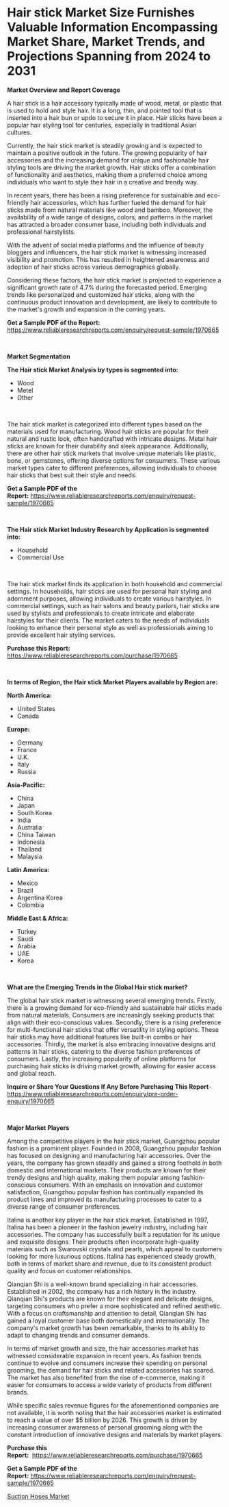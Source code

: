 <p><h1>Hair stick Market Size Furnishes Valuable Information Encompassing Market Share, Market Trends, and Projections Spanning from 2024 to 2031</h1></p><p><strong>Market Overview and Report Coverage</strong></p>
<p><p>A hair stick is a hair accessory typically made of wood, metal, or plastic that is used to hold and style hair. It is a long, thin, and pointed tool that is inserted into a hair bun or updo to secure it in place. Hair sticks have been a popular hair styling tool for centuries, especially in traditional Asian cultures.</p><p>Currently, the hair stick market is steadily growing and is expected to maintain a positive outlook in the future. The growing popularity of hair accessories and the increasing demand for unique and fashionable hair styling tools are driving the market growth. Hair sticks offer a combination of functionality and aesthetics, making them a preferred choice among individuals who want to style their hair in a creative and trendy way.</p><p>In recent years, there has been a rising preference for sustainable and eco-friendly hair accessories, which has further fueled the demand for hair sticks made from natural materials like wood and bamboo. Moreover, the availability of a wide range of designs, colors, and patterns in the market has attracted a broader consumer base, including both individuals and professional hairstylists.</p><p>With the advent of social media platforms and the influence of beauty bloggers and influencers, the hair stick market is witnessing increased visibility and promotion. This has resulted in heightened awareness and adoption of hair sticks across various demographics globally.</p><p>Considering these factors, the hair stick market is projected to experience a significant growth rate of 4.7% during the forecasted period. Emerging trends like personalized and customized hair sticks, along with the continuous product innovation and development, are likely to contribute to the market's growth and expansion in the coming years.</p></p>
<p><strong>Get a Sample PDF of the Report:</strong> <a href="https://www.reliableresearchreports.com/enquiry/request-sample/1970665">https://www.reliableresearchreports.com/enquiry/request-sample/1970665</a></p>
<p>&nbsp;</p>
<p><strong>Market Segmentation</strong></p>
<p><strong>The Hair stick Market Analysis by types is segmented into:</strong></p>
<p><ul><li>Wood</li><li>Metel</li><li>Other</li></ul></p>
<p>&nbsp;</p>
<p><p>The hair stick market is categorized into different types based on the materials used for manufacturing. Wood hair sticks are popular for their natural and rustic look, often handcrafted with intricate designs. Metal hair sticks are known for their durability and sleek appearance. Additionally, there are other hair stick markets that involve unique materials like plastic, bone, or gemstones, offering diverse options for consumers. These various market types cater to different preferences, allowing individuals to choose hair sticks that best suit their style and needs.</p></p>
<p><strong>Get a Sample PDF of the Report:</strong>&nbsp;<a href="https://www.reliableresearchreports.com/enquiry/request-sample/1970665">https://www.reliableresearchreports.com/enquiry/request-sample/1970665</a></p>
<p>&nbsp;</p>
<p><strong>The Hair stick Market Industry Research by Application is segmented into:</strong></p>
<p><ul><li>Household</li><li>Commercial Use</li></ul></p>
<p>&nbsp;</p>
<p><p>The hair stick market finds its application in both household and commercial settings. In households, hair sticks are used for personal hair styling and adornment purposes, allowing individuals to create various hairstyles. In commercial settings, such as hair salons and beauty parlors, hair sticks are used by stylists and professionals to create intricate and elaborate hairstyles for their clients. The market caters to the needs of individuals looking to enhance their personal style as well as professionals aiming to provide excellent hair styling services.</p></p>
<p><strong>Purchase this Report:</strong>&nbsp; <a href="https://www.reliableresearchreports.com/purchase/1970665">https://www.reliableresearchreports.com/purchase/1970665</a></p>
<p>&nbsp;</p>
<p><strong>In terms of Region, the Hair stick Market Players available by Region are:</strong></p>
<p>
    <p> <strong> North America: </strong>
        <ul>
            <li>United States</li>
            <li>Canada</li>
        </ul>
        </p> 
    <p> <strong> Europe: </strong>
        <ul>
            <li>Germany</li>
            <li>France</li>
            <li>U.K.</li>
            <li>Italy</li>
            <li>Russia</li>
        </ul>
        </p> 
    <p> <strong> Asia-Pacific: </strong>
        <ul>
            <li>China</li>
            <li>Japan</li>
            <li>South Korea</li>
            <li>India</li>
            <li>Australia</li>
            <li>China Taiwan</li>
            <li>Indonesia</li>
            <li>Thailand</li>
            <li>Malaysia</li>
        </ul>
        </p> 
    <p> <strong> Latin America: </strong>
        <ul>
            <li>Mexico</li>
            <li>Brazil</li>
            <li>Argentina Korea</li>
            <li>Colombia</li>
        </ul>
        </p> 
    <p> <strong> Middle East & Africa: </strong>
        <ul>
            <li>Turkey</li>
            <li>Saudi</li>
            <li>Arabia</li>
            <li>UAE</li>
            <li>Korea</li>
        </ul>
    </p>
    </p>
<p>&nbsp;</p>
<p><strong>What are the Emerging Trends in the Global Hair stick market?</strong></p>
<p><p>The global hair stick market is witnessing several emerging trends. Firstly, there is a growing demand for eco-friendly and sustainable hair sticks made from natural materials. Consumers are increasingly seeking products that align with their eco-conscious values. Secondly, there is a rising preference for multi-functional hair sticks that offer versatility in styling options. These hair sticks may have additional features like built-in combs or hair accessories. Thirdly, the market is also embracing innovative designs and patterns in hair sticks, catering to the diverse fashion preferences of consumers. Lastly, the increasing popularity of online platforms for purchasing hair sticks is driving market growth, allowing for easier access and global reach.</p></p>
<p><strong>Inquire or Share Your Questions If Any Before Purchasing This Report</strong>- <a href="https://www.reliableresearchreports.com/enquiry/pre-order-enquiry/1970665">https://www.reliableresearchreports.com/enquiry/pre-order-enquiry/1970665</a></p>
<p>&nbsp;</p>
<p><strong>Major Market Players</strong></p>
<p><p>Among the competitive players in the hair stick market, Guangzhou popular fashion is a prominent player. Founded in 2008, Guangzhou popular fashion has focused on designing and manufacturing hair accessories. Over the years, the company has grown steadily and gained a strong foothold in both domestic and international markets. Their products are known for their trendy designs and high quality, making them popular among fashion-conscious consumers. With an emphasis on innovation and customer satisfaction, Guangzhou popular fashion has continually expanded its product lines and improved its manufacturing processes to cater to a diverse range of consumer preferences.</p><p>Italina is another key player in the hair stick market. Established in 1997, Italina has been a pioneer in the fashion jewelry industry, including hair accessories. The company has successfully built a reputation for its unique and exquisite designs. Their products often incorporate high-quality materials such as Swarovski crystals and pearls, which appeal to customers looking for more luxurious options. Italina has experienced steady growth, both in terms of market share and revenue, due to its consistent product quality and focus on customer relationships.</p><p>Qianqian Shi is a well-known brand specializing in hair accessories. Established in 2002, the company has a rich history in the industry. Qianqian Shi's products are known for their elegant and delicate designs, targeting consumers who prefer a more sophisticated and refined aesthetic. With a focus on craftsmanship and attention to detail, Qianqian Shi has gained a loyal customer base both domestically and internationally. The company's market growth has been remarkable, thanks to its ability to adapt to changing trends and consumer demands.</p><p>In terms of market growth and size, the hair accessories market has witnessed considerable expansion in recent years. As fashion trends continue to evolve and consumers increase their spending on personal grooming, the demand for hair sticks and related accessories has soared. The market has also benefited from the rise of e-commerce, making it easier for consumers to access a wide variety of products from different brands.</p><p>While specific sales revenue figures for the aforementioned companies are not available, it is worth noting that the hair accessories market is estimated to reach a value of over $5 billion by 2026. This growth is driven by increasing consumer awareness of personal grooming along with the constant introduction of innovative designs and materials by market players.</p></p>
<p><strong>Purchase this Report:</strong>&nbsp;&nbsp;<a href="https://www.reliableresearchreports.com/purchase/1970665">https://www.reliableresearchreports.com/purchase/1970665</a></p>
<p></p>
<p><strong>Get a Sample PDF of the Report:</strong>&nbsp;<a href="https://www.reliableresearchreports.com/enquiry/request-sample/1970665">https://www.reliableresearchreports.com/enquiry/request-sample/1970665</a></p>
<p><p><a href="https://github.com/sougarounis/Market-Research-Report-List-1/blob/main/suction-hoses-market.md">Suction Hoses Market</a></p></p>